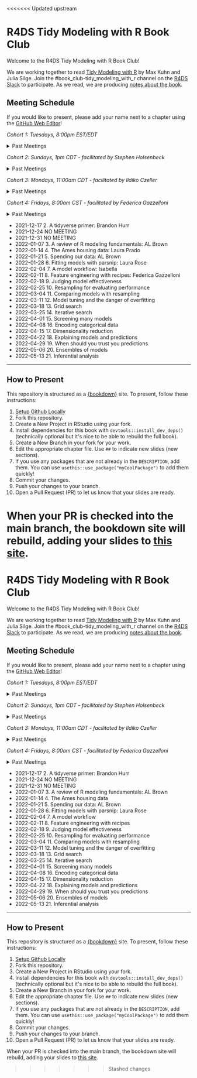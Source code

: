<<<<<<< Updated upstream
# R4DS Tidy Modeling with R Book Club

Welcome to the R4DS Tidy Modeling with R Book Club!

We are working together to read [Tidy Modeling with R](https://www.tmwr.org/) by Max Kuhn and Julia Silge.
Join the #book_club-tidy_modeling_with_r channel on the [R4DS Slack](https://r4ds.io/join) to participate.
As we read, we are producing [notes about the book](https://r4ds.github.io/bookclub-tmwr/).

## Meeting Schedule

If you would like to present, please add your name next to a chapter using the [GitHub Web Editor](https://youtu.be/d41oc2OMAuI)!

*Cohort 1: Tuesdays, 8:00pm EST/EDT*

<details>
  <summary> Past Meetings </summary>

- 2021-01-05: Chapter 1: Software for modeling: Jon Harmon
- 2021-01-12: Chapter 2: A tidyverse primer: Jonathan Trattner
- 2021-01-19: Chapter 3: A review of R modeling fundamentals: Tony ElHabr
- 2021-01-26: Chapter 4: The Ames housing data: Tan Ho
- 2021-02-02: Chapter 5: Spending our data: Asmae Toumi
- 2021-02-09: Chapter 6: Feature engineering with recipes: Pavitra Chakravarty
- 2021-02-16: Chapter 7: Fitting models with parsnip: Jordan Krogmann
- 2021-02-23: Chapter 8: A model workflow: Ben Gramza
- 2021-03-02: Chapter 9: Judging model effectiveness: Joe Sydlowski
- 2021-03-09: Q&A with authors Max Kuhn & Julia Silge: Chapters 1-9
- 2021-03-16: Chapter 10: Resampling for evaluating performance: Asmae Toumi/Jon Harmon
- 2021-03-23: Chapter 11: Comparing models with resampling: Jon Harmon
- 2021-03-30: Chapter 12: Modeling tuning and the dangers of overfitting: Andrew Farina
- 2021-04-06: Chapter 13: Grid search: Jim Gruman
- 2021-04-13: Chapter 14: Iterative search: Asmae Toumi
- 2021-04-20: Chapter 15: Screening many models: Tony ElHabr
- 2021-05-11: What we missed about {workflowsets}
- 2021-05-18: Q&A with authors Max Kuhn & Julia Silge: Chapters 10-15
</details>


*Cohort 2: Sundays, 1pm CDT - facilitated by Stephen Holsenbeck*

<details>
  <summary> Past Meetings </summary>

- 2021-02-07: Chapter 1: Software for modeling: Stephen Holsenbeck
- 2021-02-14: Chapter 2: A tidyverse primer: Kevin Kent
- 2021-02-21: Chapter 3: A review of R modeling fundamentals: Layla Bouzoubaa
- 2021-02-28: Chapter 4: The Ames housing data: Amélie Gourdon-Kanhukamwe
- 2021-03-07: Chapter 5: Spending our data: Amélie Gourdon-Kanhukamwe
- 2021-03-21: Chapter 6: Feature engineering with recipes: Graeme Davidson
- 2021-03-28: AI Ethics
- 2021-04-11: Chapter 7: Fitting models with parsnip: Shamsuddeen Hassan Muhammad
- 2021-04-18: Chapter 9: Judging model effectiveness: Luke Shaw
- 2021-04-25: Chapter 8: A model workflow: Kevin Kent
- 2021-05-02: Chapter 10: Resampling for evaluating performance: Rahul Bahadur
- 2021-05-09: Chapter 11: Comparing models with resampling: Graeme Davidson
- **2021-05-16: Chapter 12: Model tuning and the dangers of overfitting: Shamsuddeen Hassan Muhammad**
- 2021-05-23: Chapter 13: Grid search: Stephen Holsenbeck
- 2021-05-30: Appendix A: Recommended preoprocessing
- 2021-06-06: Chapter 14: Iterative search
- 2021-06-13: Chapter 15: Screening many models
</details>


*Cohort 3: Mondays, 11:00am CDT - facilitated by Ildiko Czeller*

<details>
  <summary> Past Meetings </summary>

- 2021-03-29: Chapter 1: Software for modeling: Ildiko Czeller
- 2021-04-05: Chapter 2: A tidyverse primer: Daniel Chen
- 2021-04-12: Chapter 3: A review of R modeling fundamentals: Edgar Zamora
- 2021-04-19: Chapter 4: The Ames housing data: Jiwan Heo
- 2021-04-26: Chapter 5: Spending our data: Ildiko Czeller
- 2021-05-24: Chapter 6: Feature engineering with recipes: Priyanka Gagneja
- 2021-06-07: Chapter 7: Fitting models with parsnip: Toryn Schafer
- 2021-06-14: Chapter 8: A model workflow: Ildiko Czeller
- 2021-06-28: Chapter 9: Judging model effectiveness: Federica Gazzelloni
- 2021-07-05: Chapter 10: Resampling for evaluating performance: Jiwan Heo
- 2021-07-19: Chapter 11: Comparing models with resampling: Edgar Zamora
- 2021-07-26: Chapter 12: Model tuning and the dangers of overfitting: Daniel Chen
- 2021-08-09: Chapter 13: Grid search: Jiwan Heo
- 2021-08-16: Chapter 14: Iterative search: Ildiko Czeller
- 2021-08-23: Chapter 15: Screening many models: Federica Gazzelloni
- 2021-09-20: Chapter 17: Dimensionality reduction: Ildiko Czeller & Federica Gazzelloni
- 2021-09-27: Chapter 18: Explaining models and predictions: Ildiko Czeller & Federica Gazzelloni  
- 2021-10-04: Chapter 19: When should you trust your predictions?: Ildiko Czeller & Federica Gazzelloni  
- 2021-10-18: Chapter 20: Ensembles of models: Jiwan Heo
</details>


*Cohort 4: Fridays, 8:00am CST - facilitated by Federica Gazzelloni*

<details>
  <summary> Past Meetings </summary>
  	
- 2021-12-03	0. Hello World - Book_club Intro: Federica Gazzelloni
- 2021-12-10	1. Software for modeling: Federica Gazzelloni	

</details>

- 2021-12-17	2. A tidyverse primer: Brandon Hurr	
- 2021-12-24	NO MEETING	
- 2021-12-31	NO MEETING	
- 2022-01-07	3. A review of R modeling fundamentals: AL Brown	
- 2022-01-14	4. The Ames housing data: Laura Prado	
- 2022-01-21	5. Spending our data: AL Brown	
- 2022-01-28	6. Fitting models with parsnip: Laura Rose	
- 2022-02-04	7. A model workflow: Isabella	
- 2022-02-11	8. Feature engineering with recipes: Federica Gazzelloni	
- 2022-02-18	9. Judging model effectiveness	
- 2022-02-25	10. Resampling for evaluating performance	
- 2022-03-04	11. Comparing models with resampling	
- 2022-03-11	12. Model tuning and the danger of overfitting	
- 2022-03-18	13. Grid search	
- 2022-03-25	14. Iterative search	
- 2022-04-01	15. Screening many models	
- 2022-04-08	16. Encoding categorical data	
- 2022-04-15	17. Dimensionality reduction	
- 2022-04-22	18. Explaining models and predictions	
- 2022-04-29	19. When should you trust you predictions	
- 2022-05-06	20. Ensembles of models	
- 2022-05-13	21. Inferential analysis	

<hr>  

## How to Present

This repository is structured as a [{bookdown}](https://CRAN.R-project.org/package=bookdown) site.
To present, follow these instructions:

1. [Setup Github Locally](https://www.youtube.com/watch?v=hNUNPkoledI)
2. Fork this repository.
3. Create a New Project in RStudio using your fork.
4. Install dependencies for this book with `devtools::install_dev_deps()` (technically optional but it's nice to be able to rebuild the full book).
5. Create a New Branch in your fork for your work.
6. Edit the appropriate chapter file. Use `##` to indicate new slides (new sections).
7. If you use any packages that are not already in the `DESCRIPTION`, add them. You can use `usethis::use_package("myCoolPackage")` to add them quickly!
8. Commit your changes.
9. Push your changes to your branch.
10. Open a Pull Request (PR) to let us know that your slides are ready.

When your PR is checked into the main branch, the bookdown site will rebuild, adding your slides to [this site](https://r4ds.github.io/bookclub-tmwr/).
=======
# R4DS Tidy Modeling with R Book Club

Welcome to the R4DS Tidy Modeling with R Book Club!

We are working together to read [Tidy Modeling with R](https://www.tmwr.org/) by Max Kuhn and Julia Silge.
Join the #book_club-tidy_modeling_with_r channel on the [R4DS Slack](https://r4ds.io/join) to participate.
As we read, we are producing [notes about the book](https://r4ds.github.io/bookclub-tmwr/).

## Meeting Schedule

If you would like to present, please add your name next to a chapter using the [GitHub Web Editor](https://youtu.be/d41oc2OMAuI)!

*Cohort 1: Tuesdays, 8:00pm EST/EDT*

<details>
  <summary> Past Meetings </summary>

- 2021-01-05: Chapter 1: Software for modeling: Jon Harmon
- 2021-01-12: Chapter 2: A tidyverse primer: Jonathan Trattner
- 2021-01-19: Chapter 3: A review of R modeling fundamentals: Tony ElHabr
- 2021-01-26: Chapter 4: The Ames housing data: Tan Ho
- 2021-02-02: Chapter 5: Spending our data: Asmae Toumi
- 2021-02-09: Chapter 6: Feature engineering with recipes: Pavitra Chakravarty
- 2021-02-16: Chapter 7: Fitting models with parsnip: Jordan Krogmann
- 2021-02-23: Chapter 8: A model workflow: Ben Gramza
- 2021-03-02: Chapter 9: Judging model effectiveness: Joe Sydlowski
- 2021-03-09: Q&A with authors Max Kuhn & Julia Silge: Chapters 1-9
- 2021-03-16: Chapter 10: Resampling for evaluating performance: Asmae Toumi/Jon Harmon
- 2021-03-23: Chapter 11: Comparing models with resampling: Jon Harmon
- 2021-03-30: Chapter 12: Modeling tuning and the dangers of overfitting: Andrew Farina
- 2021-04-06: Chapter 13: Grid search: Jim Gruman
- 2021-04-13: Chapter 14: Iterative search: Asmae Toumi
- 2021-04-20: Chapter 15: Screening many models: Tony ElHabr
- 2021-05-11: What we missed about {workflowsets}
- 2021-05-18: Q&A with authors Max Kuhn & Julia Silge: Chapters 10-15
</details>


*Cohort 2: Sundays, 1pm CDT - facilitated by Stephen Holsenbeck*

<details>
  <summary> Past Meetings </summary>

- 2021-02-07: Chapter 1: Software for modeling: Stephen Holsenbeck
- 2021-02-14: Chapter 2: A tidyverse primer: Kevin Kent
- 2021-02-21: Chapter 3: A review of R modeling fundamentals: Layla Bouzoubaa
- 2021-02-28: Chapter 4: The Ames housing data: Amélie Gourdon-Kanhukamwe
- 2021-03-07: Chapter 5: Spending our data: Amélie Gourdon-Kanhukamwe
- 2021-03-21: Chapter 6: Feature engineering with recipes: Graeme Davidson
- 2021-03-28: AI Ethics
- 2021-04-11: Chapter 7: Fitting models with parsnip: Shamsuddeen Hassan Muhammad
- 2021-04-18: Chapter 9: Judging model effectiveness: Luke Shaw
- 2021-04-25: Chapter 8: A model workflow: Kevin Kent
- 2021-05-02: Chapter 10: Resampling for evaluating performance: Rahul Bahadur
- 2021-05-09: Chapter 11: Comparing models with resampling: Graeme Davidson
- **2021-05-16: Chapter 12: Model tuning and the dangers of overfitting: Shamsuddeen Hassan Muhammad**
- 2021-05-23: Chapter 13: Grid search: Stephen Holsenbeck
- 2021-05-30: Appendix A: Recommended preoprocessing
- 2021-06-06: Chapter 14: Iterative search
- 2021-06-13: Chapter 15: Screening many models
</details>


*Cohort 3: Mondays, 11:00am CDT - facilitated by Ildiko Czeller*

<details>
  <summary> Past Meetings </summary>

- 2021-03-29: Chapter 1: Software for modeling: Ildiko Czeller
- 2021-04-05: Chapter 2: A tidyverse primer: Daniel Chen
- 2021-04-12: Chapter 3: A review of R modeling fundamentals: Edgar Zamora
- 2021-04-19: Chapter 4: The Ames housing data: Jiwan Heo
- 2021-04-26: Chapter 5: Spending our data: Ildiko Czeller
- 2021-05-24: Chapter 6: Feature engineering with recipes: Priyanka Gagneja
- 2021-06-07: Chapter 7: Fitting models with parsnip: Toryn Schafer
- 2021-06-14: Chapter 8: A model workflow: Ildiko Czeller
- 2021-06-28: Chapter 9: Judging model effectiveness: Federica Gazzelloni
- 2021-07-05: Chapter 10: Resampling for evaluating performance: Jiwan Heo
- 2021-07-19: Chapter 11: Comparing models with resampling: Edgar Zamora
- 2021-07-26: Chapter 12: Model tuning and the dangers of overfitting: Daniel Chen
- 2021-08-09: Chapter 13: Grid search: Jiwan Heo
- 2021-08-16: Chapter 14: Iterative search: Ildiko Czeller
- 2021-08-23: Chapter 15: Screening many models: Federica Gazzelloni
- 2021-09-20: Chapter 17: Dimensionality reduction: Ildiko Czeller & Federica Gazzelloni
- 2021-09-27: Chapter 18: Explaining models and predictions: Ildiko Czeller & Federica Gazzelloni  
- 2021-10-04: Chapter 19: When should you trust your predictions?: Ildiko Czeller & Federica Gazzelloni  
- 2021-10-18: Chapter 20: Ensembles of models: Jiwan Heo
</details>


*Cohort 4: Fridays, 8:00am CST - facilitated by Federica Gazzelloni*

<details>
  <summary> Past Meetings </summary>
  	
- 2021-12-03	0. Hello World - Book_club Intro: Federica Gazzelloni
- 2021-12-10	1. Software for modeling: Federica Gazzelloni	

</details>

- 2021-12-17	2. A tidyverse primer: Brandon Hurr	
- 2021-12-24	NO MEETING	
- 2021-12-31	NO MEETING	
- 2022-01-07	3. A review of R modeling fundamentals: AL Brown	
- 2022-01-14	4. The Ames housing data	
- 2022-01-21	5. Spending our data: AL Brown	
- 2022-01-28	6. Fitting models with parsnip: Laura Rose	
- 2022-02-04	7. A model workflow	
- 2022-02-11	8. Feature engineering with recipes	
- 2022-02-18	9. Judging model effectiveness	
- 2022-02-25	10. Resampling for evaluating performance	
- 2022-03-04	11. Comparing models with resampling	
- 2022-03-11	12. Model tuning and the danger of overfitting	
- 2022-03-18	13. Grid search	
- 2022-03-25	14. Iterative search	
- 2022-04-01	15. Screening many models	
- 2022-04-08	16. Encoding categorical data	
- 2022-04-15	17. Dimensionality reduction	
- 2022-04-22	18. Explaining models and predictions	
- 2022-04-29	19. When should you trust you predictions	
- 2022-05-06	20. Ensembles of models	
- 2022-05-13	21. Inferential analysis	

<hr>  

## How to Present

This repository is structured as a [{bookdown}](https://CRAN.R-project.org/package=bookdown) site.
To present, follow these instructions:

1. [Setup Github Locally](https://www.youtube.com/watch?v=hNUNPkoledI)
2. Fork this repository.
3. Create a New Project in RStudio using your fork.
4. Install dependencies for this book with `devtools::install_dev_deps()` (technically optional but it's nice to be able to rebuild the full book).
5. Create a New Branch in your fork for your work.
6. Edit the appropriate chapter file. Use `##` to indicate new slides (new sections).
7. If you use any packages that are not already in the `DESCRIPTION`, add them. You can use `usethis::use_package("myCoolPackage")` to add them quickly!
8. Commit your changes.
9. Push your changes to your branch.
10. Open a Pull Request (PR) to let us know that your slides are ready.

When your PR is checked into the main branch, the bookdown site will rebuild, adding your slides to [this site](https://r4ds.github.io/bookclub-tmwr/).
>>>>>>> Stashed changes
